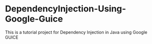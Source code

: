 # DependencyInjection-Using-Google-Guice
This is a tutorial project for Dependency Injection in Java using Google GUICE
